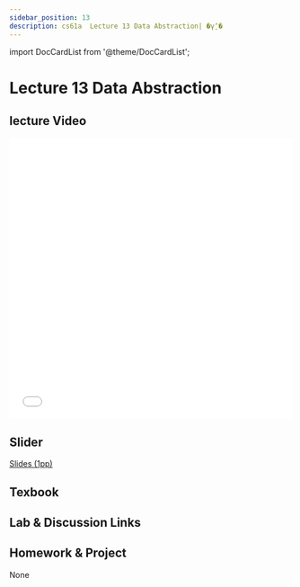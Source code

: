 ```yaml
---
sidebar_position: 13
description: cs61a  Lecture 13 Data Abstraction| �γ̱ʼ� 
---
```


import DocCardList from '@theme/DocCardList';


# Lecture 13 Data Abstraction
## lecture Video

<iframe src="//player.bilibili.com/player.html?aid=277746636&bvid=BV17c411f78k&cid=1311465503&p=1&high_quality=1&danmaku=0" scrolling="no" border="0" frameborder="no" framespacing="0" allowfullscreen="true" allowfullscreen="allowfullscreen" width="100%" height="500" scrolling="no" frameborder="0" sandbox="allow-top-navigation allow-same-origin allow-forms allow-scripts"> </iframe>

## Slider
[Slides (1pp)](/resource/cs61a/13-Data_Abstraction_1pp.pdf)
## Texbook


## Lab & Discussion Links


## Homework & Project
None


<DocCardList />
